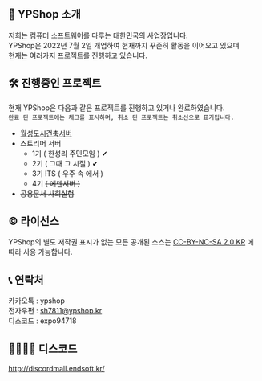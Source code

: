 ## 📢 YPShop 소개
저희는 컴퓨터 소프트웨어를 다루는 대한민국의 사업장입니다.<br>
YPShop은 2022년 7월 2일 개업하여 현재까지 꾸준히 활동을 이어오고 있으며<br>
현재는 여러가지 프로젝트를 진행하고 있습니다.<br>

## 🛠 진행중인 프로젝트
현재 YPShop은 다음과 같은 프로젝트를 진행하고 있거나 완료하였습니다.<br>
```완료 된 프로젝트에는 체크를 표시하며, 취소 된 프로젝트는 취소선으로 표기됩니다.```
* [월성도시건축서버](http://discord.gg/ewZymkAD5q)
* 스트리머 서버
  - 1기 ( 한성리 주민모임 ) ✔
  - 2기 ( 그때 그 시절 ) ✔
  - 3기 ~~ITS ( 우주 속 에서 )~~
  - 4기 ~~( 에덴서버 )~~
* ~~공용문서 사회실험~~

## © 라이선스
YPShop의 별도 저작권 표시가 없는 모든 공개된 소스는 [CC-BY-NC-SA 2.0 KR](https://creativecommons.org/licenses/by-nc-sa/2.0/kr/) 에 따라 사용 가능합니다.

## 📞 연락처
카카오톡 : ypshop  
전자우편 : sh7811@ypshop.kr  
디스코드 : expo94718  

## 👩‍👩‍👦‍👦 디스코드
http://discordmall.endsoft.kr/


